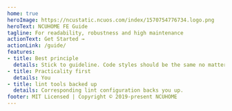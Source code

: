 ```yaml
---
home: true
heroImage: https://ncustatic.ncuos.com/index/1570754776734.logo.png
heroText: NCUHOME FE Guide
tagline: For readability, robustness and high maintenance
actionText: Get Started →
actionLink: /guide/
features:
- title: Best principle
  details: Stick to guideline. Code styles should be the same no matter how large your crew is.
- title: Practicality first
  details: You 
- title: lint tools backed up
  details: Corresponding lint configuration backs you up.
footer: MIT Licensed | Copyright © 2019-present NCUHOME
---
```

